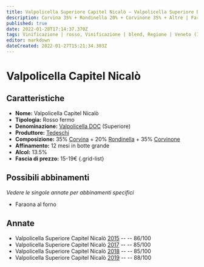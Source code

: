 ```yaml
---
title: Valpolicella Superiore Capitel Nicalò – Valpolicella Superiore DOCG – Tedeschi – Veneto (IT) – 15-19€ – 3★
description: Corvina 35% + Rondinella 20% + Corvinone 35% + Altre | Faraona al forno
published: true
date: 2022-01-28T17:14:37.370Z
tags: Vinificazione | rosso, Vinificazione | blend, Regione | Veneto (IT), Vinificazione | fermo, Prezzi | 15-19€, Vitigni | Corvina, rondinella, Vitigni | Corvinone, Vitigni | Molinara, Vitigni | Oseleta, Valutazioni | 3 stelle, Alimento | faraona, Cottura | al forno
editor: markdown
dateCreated: 2022-01-27T15:21:34.303Z
---
```


# Valpolicella Capitel Nicalò

## Caratteristiche
- **Nome:** <span class="nome">Valpolicella Capitel Nicalò</span>
- **Tipologia:** Rosso fermo
- **Denominazione:** <span class="denominazione">[Valpolicella DOC](/denominazioni/Italia/Veneto/DOC/Valpolicella) (Superiore)</span>
- **Produttore:** <span class="cantina">[Tedeschi](/produttori/Italia/Veneto/Tedeschi)</span> 
- **Composizione:** 35% [Corvina](/vitigni/Italia/bacca-nera/corvina) + 20% [Rondinella](/vitigni/Italia/bacca-nera/rondinella) + 35% [Corvinone](/vitigni/Italia/bacca-nera/corvinone)
- **Affinamento:** 12 mesi in botte grande
- **Alcol:** 13.5%
- **Fascia di prezzo:** 15-19€
{.grid-list}

## Possibili abbinamenti
*Vedere le singole annate per abbinamenti specifici*

- Faraona al forno

## Annate
- Valpolicella Superiore Capitel Nicalò [2015](vini/Italia/Veneto/Tedeschi/Valpolicella-Superiore-Capitel-Nicalo/2015) -- <span class="star-3"></span> -- 86/100
- Valpolicella Superiore Capitel Nicalò [2017](vini/Italia/Veneto/Tedeschi/Valpolicella-Superiore-Capitel-Nicalo/2017) -- <span class="star-3"></span> -- 85/100
- Valpolicella Superiore Capitel Nicalò [2018](vini/Italia/Veneto/Tedeschi/Valpolicella-Superiore-Capitel-Nicalo/2018) -- <span class="star-3"></span> -- 85/100
- Valpolicella Superiore Capitel Nicalò [2019](vini/Italia/Veneto/Tedeschi/Valpolicella-Superiore-Capitel-Nicalo/2019) -- <span class="star-3"></span> -- 88/100


